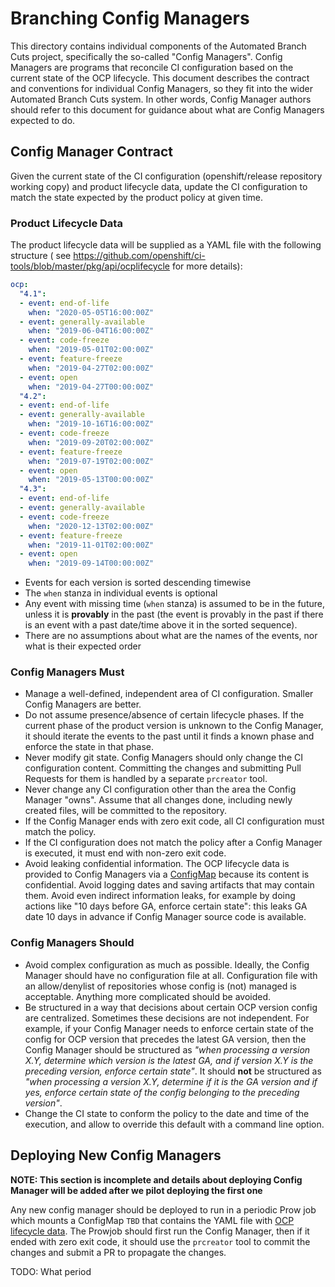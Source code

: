 # Branching Config Managers

This directory contains individual components of the Automated Branch Cuts project, specifically the so-called "Config
Managers". Config Managers are programs that reconcile CI configuration based on the current state of the OCP lifecycle.
This document describes the contract and conventions for individual Config Managers, so they fit into the wider
Automated Branch Cuts system. In other words, Config Manager authors should refer to this document for guidance about
what are Config Managers expected to do.

## Config Manager Contract

Given the current state of the CI configuration (openshift/release repository working copy) and product lifecycle data,
update the CI configuration to match the state expected by the product policy at given time.

### Product Lifecycle Data

The product lifecycle data will be supplied as a YAML file with the following structure (
see https://github.com/openshift/ci-tools/blob/master/pkg/api/ocplifecycle for more details):

```yaml
ocp:
  "4.1":
  - event: end-of-life
    when: "2020-05-05T16:00:00Z"
  - event: generally-available
    when: "2019-06-04T16:00:00Z"
  - event: code-freeze
    when: "2019-05-01T02:00:00Z"
  - event: feature-freeze
    when: "2019-04-27T02:00:00Z"
  - event: open
    when: "2019-04-27T00:00:00Z"
  "4.2":
  - event: end-of-life
  - event: generally-available
    when: "2019-10-16T16:00:00Z"
  - event: code-freeze
    when: "2019-09-20T02:00:00Z"
  - event: feature-freeze
    when: "2019-07-19T02:00:00Z"
  - event: open
    when: "2019-05-13T00:00:00Z"
  "4.3":
  - event: end-of-life
  - event: generally-available
  - event: code-freeze
    when: "2020-12-13T02:00:00Z"
  - event: feature-freeze
    when: "2019-11-01T02:00:00Z"
  - event: open
    when: "2019-09-14T00:00:00Z"
```

- Events for each version is sorted descending timewise
- The `when` stanza in individual events is optional
- Any event with missing time (`when` stanza) is assumed to be in the future, unless it is **provably** in the past (the
  event is provably in the past if there is an event with a past date/time above it in the sorted sequence).
- There are no assumptions about what are the names of the events, nor what is their expected order

### Config Managers Must

- Manage a well-defined, independent area of CI configuration. Smaller Config Managers are better.
- Do not assume presence/absence of certain lifecycle phases. If the current phase of the product version is unknown to
  the Config Manager, it should iterate the events to the past until it finds a known phase and enforce the state in
  that phase.
- Never modify git state. Config Managers should only change the CI configuration content. Committing the changes and
  submitting Pull Requests for them is handled by a separate `prcreator` tool.
- Never change any CI configuration other than the area the Config Manager "owns". Assume that all changes done,
  including newly created files, will be committed to the repository.
- If the Config Manager ends with zero exit code, all CI configuration must match the policy.
- If the CI configuration does not match the policy after a Config Manager is executed, it must end with non-zero exit
  code.
- Avoid leaking confidential information. The OCP lifecycle data is provided to Config Managers via a
  [ConfigMap](#configmap-with-ocp-lifecycle-data) because its content is confidential. Avoid logging dates and saving
  artifacts that may contain them. Avoid even indirect information leaks, for example by doing actions like "10 days
  before GA, enforce certain state": this leaks GA date 10 days in advance if Config Manager source code is available.

### Config Managers Should

- Avoid complex configuration as much as possible. Ideally, the Config Manager should have no configuration file at all.
  Configuration file with an allow/denylist of repositories whose config is (not) managed is acceptable. Anything more
  complicated should be avoided.
- Be structured in a way that decisions about certain OCP version config are centralized. Sometimes these decisions are
  not independent. For example, if your Config Manager needs to enforce certain state of the config for OCP version that
  precedes the latest GA version, then the Config Manager should be structured as _"when processing a version X.Y,
  determine which version is the latest GA, and if version X.Y is the preceding version, enforce certain state"_. It
  should **not** be structured as _"when processing a version X.Y, determine if it is the GA version and if yes, enforce
  certain state of the config belonging to the preceding version"_.
- Change the CI state to conform the policy to the date and time of the execution, and allow to override this default
  with a command line option.

## Deploying New Config Managers

**NOTE: This section is incomplete and details about deploying Config Manager will be added after we pilot deploying the first one**

Any new config manager should be deployed to run in a periodic Prow job which mounts a ConfigMap `TBD` that contains the
YAML file with [OCP lifecycle data](#product-lifecycle-data). The Prowjob should first run the Config Manager, then if
it ended with zero exit code, it should use the `prcreator` tool to commit the changes and submit a PR to propagate the
changes.

TODO: What period

